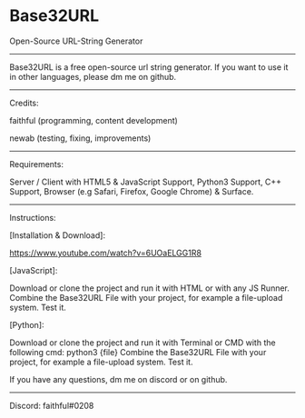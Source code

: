# Base32URL
Open-Source URL-String Generator

--------------------------------------------------------------

Base32URL is a free open-source url string generator. 
If you want to use it in other languages, please dm me on github. 

--------------------------------------------------------------

Credits:

faithful (programming, content development)

newab (testing, fixing, improvements) 

--------------------------------------------------------------

Requirements:

Server / Client with HTML5 & JavaScript Support, Python3 Support, C++ Support, Browser (e.g Safari, Firefox, Google Chrome) & Surface.

--------------------------------------------------------------

Instructions: 

[Installation & Download]:

https://www.youtube.com/watch?v=6UOaELGG1R8

[JavaScript]: 

Download or clone the project and run it with HTML or with any JS Runner. 
Combine the Base32URL File with your project, for example a file-upload system.
Test it.

[Python]: 

Download or clone the project and run it with Terminal or CMD with the following cmd: 
python3 {file}
Combine the Base32URL File with your project, for example a file-upload system.
Test it.

If you have any questions, dm me on discord or on github.

--------------------------------------------------------------

Discord: faithful#0208












